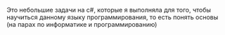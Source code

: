 Это небольшие задачи на c#, которые я выполняла для того, чтобы научиться данному языку программирования, то есть понять основы (на парах по информатике и программированию)
